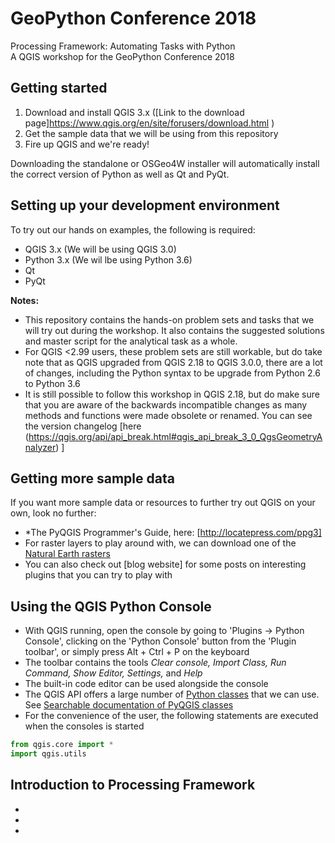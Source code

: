 # GeoPython Conference 2018
Processing Framework: Automating Tasks with Python\
A QGIS workshop for the GeoPython Conference 2018
 
## Getting started
 1. Download and install QGIS 3.x ([Link to the download page]https://www.qgis.org/en/site/forusers/download.html )
 2. Get the sample data that we will be using from this repository
 3. Fire up QGIS and we're ready! 
 
 Downloading the standalone or OSGeo4W installer will automatically install the correct version of Python as well as Qt and PyQt.

## Setting up your development environment
 To try out our hands on examples, the following is required:
  * QGIS 3.x (We will be using QGIS 3.0)
  * Python 3.x (We wil lbe using Python 3.6)
  * Qt
  * PyQt
 
 **Notes:**
   * This repository contains the hands-on problem sets and tasks that we will try out during the workshop. It also contains the suggested solutions and master script for the analytical task as a whole.
   * For QGIS <2.99 users, these problem sets are still workable, but do take note that as QGIS upgraded from QGIS 2.18 to QGIS 3.0.0, there are a lot of changes, including the Python syntax to be upgrade from Python 2.6 to Python 3.6
   * It is still possible to follow this workshop in QGIS 2.18, but do make sure that you are aware of the backwards incompatible changes as many methods and functions were made obsolete or renamed. You can see the version changelog [here (https://qgis.org/api/api_break.html#qgis_api_break_3_0_QgsGeometryAnalyzer) ]
   
 ## Getting more sample data
 If you want more sample data or resources to further try out QGIS on your own, look no further:
 
 * *The PyQGIS Programmer's Guide, here: [http://locatepress.com/ppg3]
 * For raster layers to play around with, we can download one of the [Natural Earth rasters](http://www.naturalearthdata.com/downloads/)
 * You can also check out [blog website] for some posts on interesting plugins that you can try to play with
 
 ## Using the QGIS Python Console
  * With QGIS running, open the console by going to 'Plugins -> Python Console', clicking on the 'Python Console' button from the 'Plugin toolbar', or simply press Alt + Ctrl + P on the keyboard
  * The toolbar contains the tools *Clear console, Import Class, Run Command, Show Editor, Settings,* and *Help*
  * The built-in code editor can be used alongside the console
  * The QGIS API offers a large number of [Python classes]((http://labs.webgeodatavore.com/partage/diagramme_principal.html)) that we can use. See [Searchable documentation of PyQGIS classes](http://geoapis.sourcepole.com/qgispyapi/qgsnetworkaccessmanager)
  * For the convenience of the user, the following statements are executed when the consoles is started
  ```python
  from qgis.core import *
  import qgis.utils
  ```
   
## Introduction to Processing Framework
*
*
*
